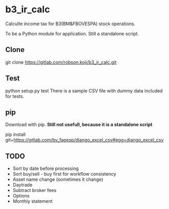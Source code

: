 # b3_ir_calc
Calculte income tax for B3(BM&FBOVESPA) stock operations. 

To be a Python module for application. Still a standalone script.


## Clone
git clone https://gitlab.com/robson.koji/b3_ir_calc.git

## Test
python setup.py test
There is a sample CSV file with dummy data included for tests.


## pip
Download with pip. **Still not usefull, because it is a standalone script** 

pip install git+https://gitlab.com/bv_fapesp/django_excel_csv#egg=django_excel_csv

## TODO
* Sort by date before processing
* Sort buy/sell - buy first for workflow consistency
* Asset name change (sometimes it change)
* Daytrade
* Subtract broker fees
* Options
* Monthly statement